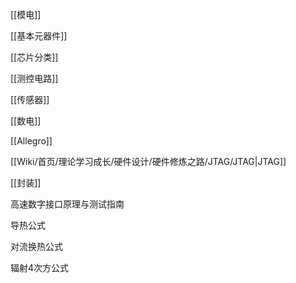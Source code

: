 [[模电]]

[[基本元器件]]

[[芯片分类]]

[[测控电路]]

[[传感器]]

[[数电]]

[[Allegro]]

[[Wiki/首页/理论学习成长/硬件设计/硬件修炼之路/JTAG/JTAG|JTAG]]

[[封装]]

高速数字接口原理与测试指南

导热公式

对流换热公式

辐射4次方公式